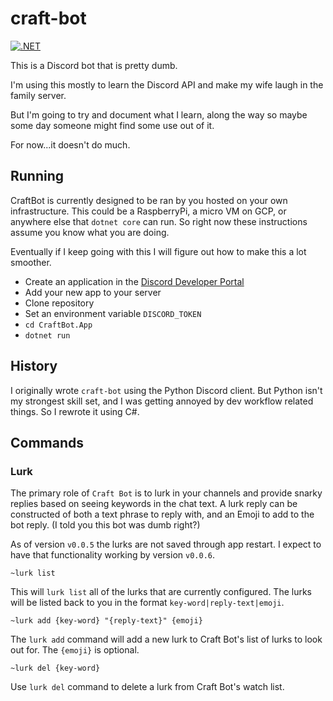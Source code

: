 # craft-bot

[![.NET](https://github.com/codejnki/craft-bot/actions/workflows/dotnet.yml/badge.svg)](https://github.com/codejnki/craft-bot/actions/workflows/dotnet.yml)

This is a Discord bot that is pretty dumb.  

I'm using this mostly to learn the Discord API and make my wife laugh in the family server.

But I'm going to try and document what I learn, along the way so maybe some day someone might find some use out of it.

For now...it doesn't do much.

## Running

CraftBot is currently designed to be ran by you hosted on your own infrastructure.  This could be a RaspberryPi, a micro VM on GCP, or anywhere else that `dotnet core` can run.  So right now these instructions assume you know what you are doing.

Eventually if I keep going with this I will figure out how to make this a lot smoother.

- Create an application in the [Discord Developer Portal](https://discord.com/developers/applications)
- Add your new app to your server
- Clone repository
- Set an environment variable `DISCORD_TOKEN`
- `cd CraftBot.App`
- `dotnet run`

## History

I originally wrote `craft-bot` using the Python Discord client.  But Python isn't my strongest skill set, and I was getting annoyed by dev workflow related things.  So I rewrote it using C#.

## Commands

### Lurk

The primary role of `Craft Bot` is to lurk in your channels and provide snarky replies based on seeing keywords in the chat text.  A lurk reply can be constructed of both a text phrase to reply with, and an Emoji to add to the bot reply.  (I told you this bot was dumb right?)

As of version `v0.0.5` the lurks are not saved through app restart.  I expect to have that functionality working by version `v0.0.6`.

`~lurk list`

This will `lurk list` all of the lurks that are currently configured.  The lurks will be listed back to you in the format `key-word|reply-text|emoji`.

`~lurk add {key-word} "{reply-text}" {emoji}`

The `lurk add` command will add a new lurk to Craft Bot's list of lurks to look out for.  The `{emoji}` is optional.

`~lurk del {key-word}`

Use `lurk del` command to delete a lurk from Craft Bot's watch list.
